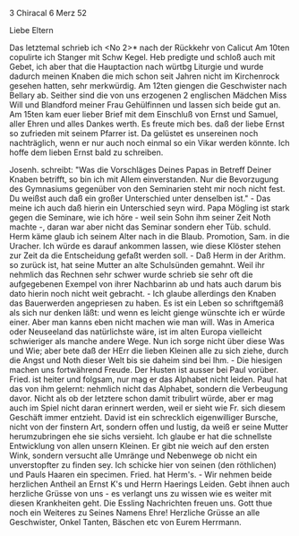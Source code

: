 3 Chiracal 6 Merz 52

Liebe Eltern

Das letztemal schrieb ich <No 2>* nach der Rückkehr von Calicut Am 10ten copulirte ich Stanger mit Schw Kegel. Heb predigte und schloß auch mit Gebet, ich aber that die Hauptaction nach würtbg Liturgie und wurde dadurch meinen Knaben die mich schon seit Jahren nicht im Kirchenrock gesehen hatten, sehr merkwürdig. Am 12ten giengen die Geschwister nach Bellary ab. Seither sind die von uns erzogenen 2 englischen Mädchen Miss Will und Blandford meiner Frau Gehülfinnen und lassen sich beide gut an. Am 15ten kam euer lieber Brief mit dem Einschluß von Ernst und Samuel, aller Ehren und alles Dankes werth. Es freute mich bes. daß der liebe Ernst so zufrieden mit seinem Pfarrer ist. Da gelüstet es unsereinen noch nachträglich, wenn er nur auch noch einmal so ein Vikar werden könnte. Ich hoffe dem lieben Ernst bald zu schreiben.

Josenh. schreibt: "Was die Vorschläges Deines Papas in Betreff Deiner Knaben betrifft, so bin ich mit Allem einverstanden. Nur die Bevorzugung des Gymnasiums gegenüber von den Seminarien steht mir noch nicht fest. Du weißst auch daß ein großer Unterschied unter denselben ist." - Das meine ich auch daß hierin ein Unterschied seyn wird. Papa Mögling ist stark gegen die Seminare, wie ich höre - weil sein Sohn ihm seiner Zeit Noth machte -, daran war aber nicht das Seminar sondern eher Tüb. schuld. Herm käme glaub ich seinem Alter nach in die Blaub. Promotion, Sam. in die Uracher. Ich würde es darauf ankommen lassen, wie diese Klöster stehen zur Zeit da die Entscheidung gefaßt werden soll. - Daß Herm in der Arithm. so zurück ist, hat seine Mutter an alte Schulsünden gemahnt. Weil ihr nehmlich das Rechnen sehr schwer wurde schrieb sie sehr oft die aufgegebenen Exempel von ihrer Nachbarinn ab und hats auch darum bis dato hierin noch nicht weit gebracht. - Ich glaube allerdings den Knaben das Bauerwerden angepriesen zu haben. Es ist ein Leben so schriftgemäß als sich nur denken läßt: und wenn es leicht gienge wünschte ich er würde einer. Aber man kanns eben nicht machen wie man will. Was in America oder Neuseeland das natürlichste wäre, ist im alten Europa vielleicht schwieriger als manche andere Wege. Nun ich sorge nicht über diese Was und Wie; aber bete daß der HErr die lieben Kleinen alle zu sich ziehe, durch die Angst und Noth dieser Welt bis sie daheim sind bei Ihm. - Die hiesigen machen uns fortwährend Freude. Der Husten ist ausser bei Paul vorüber. Fried. ist heiter und folgsam, nur mag er das Alphabet nicht leiden. Paul hat das von ihm gelernt: nehmlich nicht das Alphabet, sondern die Verbeugung davor. Nicht als ob der letztere schon damit tribulirt würde, aber er mag auch im Spiel nicht daran erinnert werden, weil er sieht wie Fr. sich diesem Geschäft immer entzieht. David ist ein schrecklich eigenwilliger Bursche, nicht von der finstern Art, sondern offen und lustig, da weiß er seine Mutter herumzubringen ehe sie sichs versieht. Ich glaube er hat die schnellste Entwicklung von allen unsern Kleinen. Er gibt nie weich auf den ersten Wink, sondern versucht alle Umränge und Nebenwege ob nicht ein unverstopfter zu finden sey. Ich schicke hier von seinen (den röthlichen) und Pauls Haaren ein specimen. Fried. hat Herm's. - Wir nehmen beide herzlichen Antheil an Ernst K's und Herrn Haerings Leiden. Gebt ihnen auch herzliche Grüsse von uns - es verlangt uns zu wissen wie es weiter mit diesen Krankheiten geht. Die Essling Nachrichten freuen uns. Gott thue noch ein Weiteres zu Seines Namens Ehre! 
Herzliche Grüsse an alle Geschwister, Onkel Tanten, Bäschen etc  von Eurem Herrmann.

